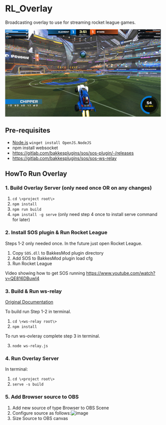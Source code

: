 # RL_Overlay
 Broadcasting overlay to use for streaming rocket league games.

![screen shot](/screenshot.png?raw=true "Overlay Example")

## Pre-requisites

- [Node.js](https://nodejs.org/en/) `winget install OpenJS.NodeJS`
- npm install websocket
- https://gitlab.com/bakkesplugins/sos/sos-plugin/-/releases 
- https://gitlab.com/bakkesplugins/sos/sos-ws-relay

## HowTo Run Overlay
### 1. Build Overlay Server (only need once OR on any changes)
1. `cd \<project root\>`
2. `npm install`
3. `npm run build`
4. `npm install -g serve` (only need step 4 once to install serve command for later)

### 2. Install SOS plugin & Run Rocket League
Steps 1-2 only needed once. In the future just open Rocket League.
1. Copy `SOS.dll` to BakkesMod plugin directory
2. Add SOS to BakkesMod plugin load cfg
3. Run Rocket League

Video showing how to get SOS running 
https://www.youtube.com/watch?v=QE816DBuwI4

### 3. Build & Run ws-relay
[Original Documentation](https://gitlab.com/bakkesplugins/sos/sos-ws-relay/-/blob/master/README.md)

To build run Step 1-2 in terminal.
1. `cd \<ws-relay root\>`
2. `npm install`

To run ws-ovleray complete step 3 in terminal.

3. `node ws-relay.js`

### 4. Run Overlay Server
In terminal:
1. `cd \<project root\>`
2. `serve -s build`

### 5. Add Browser source to OBS
1. Add new source of type Browser to OBS Scene
2. Configure source as follows:![image](https://user-images.githubusercontent.com/118381/220740126-cbef0e81-4d6f-45be-90e4-c4cd0cf7b544.png)
3. Size Source to OBS canvas
